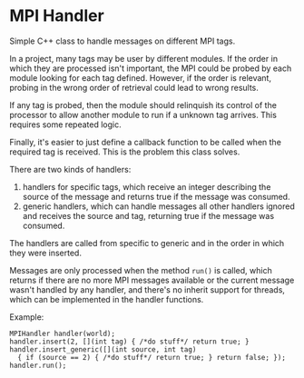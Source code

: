 MPI Handler
==============

Simple C++ class to handle messages on different MPI tags.

In a project, many tags may be user by different modules. If the order in which
they are processed isn't important, the MPI could be probed by each module
looking for each tag defined. However, if the order is relevant, probing in the
wrong order of retrieval could lead to wrong results.

If any tag is probed, then the module should relinquish its control of the
processor to allow another module to run if a unknown tag arrives. This requires
some repeated logic.

Finally, it's easier to just define a callback function to be called when the
required tag is received. This is the problem this class solves.

There are two kinds of handlers:

1. handlers for specific tags, which receive an integer describing the source of
   the message and returns true if the message was consumed.
2. generic handlers, which can handle messages all other handlers ignored and
   receives the source and tag, returning true if the message was consumed.

The handlers are called from specific to generic and in the order in which they
were inserted.

Messages are only processed when the method `run()` is called, which returns if
there are no more MPI messages available or the current message wasn't
handled by any handler, and there's no inherit support for threads, which can
be implemented in the handler functions.

Example:
```
MPIHandler handler(world);
handler.insert(2, [](int tag) { /*do stuff*/ return true; }
handler.insert_generic([](int source, int tag)
  { if (source == 2) { /*do stuff*/ return true; } return false; });
handler.run();
```
